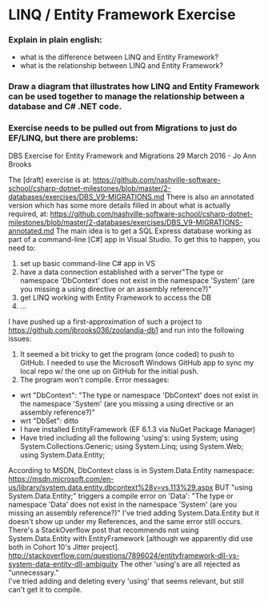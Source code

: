 # LINQ / Entity Framework Exercise

### Explain in plain english:
 * what is the difference between LINQ and Entity Framework?
 * what is the relationship between LINQ and Entity Framework?

### Draw a diagram that illustrates how LINQ and Entity Framework can be used together to manage the relationship between a database and C# .NET code.

### Exercise needs to be pulled out from Migrations to just do EF/LINQ, but there are problems:

DBS Exercise for Entity Framework and Migrations
29 March 2016  -  Jo Ann Brooks

The [draft] exercise is at:  https://github.com/nashville-software-school/csharp-dotnet-milestones/blob/master/2-databases/exercises/DBS_V9-MIGRATIONS.md
There is also an annotated version which has some more details filled in about what is actually required, at: https://github.com/nashville-software-school/csharp-dotnet-milestones/blob/master/2-databases/exercises/DBS_V9-MIGRATIONS-annotated.md
The main idea is to get a SQL Express database working as part of a command-line [C#] app in Visual Studio.  To get this to happen, you need to:
1) set up basic command-line C# app in VS
2) have a data connection established with a server"The type or namespace 'DbContext' does not exist in the namespace 'System' (are you missing a using directive or an assembly reference?)"
3) get LINQ working with Entity Framework to access the DB
4) ...

I have pushed up a first-approximation of such a project to https://github.com/jbrooks036/zoolandia-db1
and run into the following issues:
1) It seemed a bit tricky to get the program (once coded) to push to GitHub.  I needed to use the Microsoft Windows GitHub app to sync my local repo w/ the one up on GitHub for the initial push.  
2) The program won't compile.  Error messages:
 - wrt "DbContext":  "The type or namespace 'DbContext' does not exist in the namespace 'System' (are you missing a using directive or an assembly reference?)"
 - wrt "DbSet": ditto
  - I have installed EntityFramework (EF 6.1.3 via NuGet Package Manager)
  - Have tried including all the following 'using's:
using System;
using System.Collections.Generic;
using System.Linq;
using System.Web;
using System.Data.Entity;

According to MSDN, DbContext class is in System.Data.Entity namespace: https://msdn.microsoft.com/en-us/library/system.data.entity.dbcontext%28v=vs.113%29.aspx
BUT "using System.Data.Entity;" triggers a compile error on 'Data':  "The type or namespace 'Data' does not exist in the namespace 'System' (are you missing an assembly reference?)"  I've tried adding System.Data.Entity but it doesn't show up under my References, and the same error still occurs.  
There's a StackOverflow post that recommends not using System.Data.Entity with EntityFramework [although we apparently did use both in Cohort 10's Jitter project]. http://stackoverflow.com/questions/7896024/entityframework-dll-vs-system-data-entity-dll-ambiguity
The other 'using's are all rejected as "unnecessary."  
I've tried adding and deleting every 'using' that seems relevant, but still can't get it to compile.
